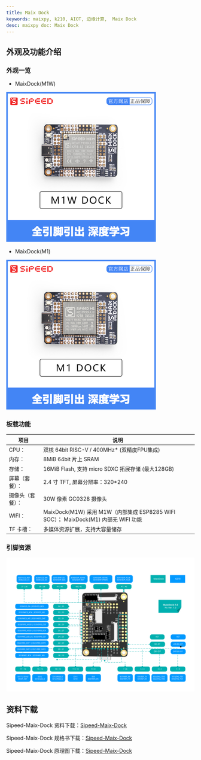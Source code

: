 ```yaml
---
title: Maix Dock
keywords: maixpy, k210, AIOT, 边缘计算,  Maix Dock
desc: maixpy doc: Maix Dock
---
```



## 外观及功能介绍

### 外观一览

- MaixDock(M1W)

![MaixDock(M1W)](../../assets/hardware/maix_dock/sipeed_maix_dock_m1w.jpg)

- MaixDock(M1)

![MaixDock(M1)](../../assets/hardware/maix_dock/sipeed_maix_dock_m1.jpg)

### 板载功能

| 项目             | 说明                                                                                |
| ---------------- | ----------------------------------------------------------------------------------- |
| CPU：            | 双核 64bit RISC-V / 400MHz* (双精度FPU集成)                                         |
| 内存：           | 8MiB 64bit 片上 SRAM                                                                |
| 存储：           | 16MiB Flash, 支持 micro SDXC 拓展存储 (最大128GB)                                   |
| 屏幕（套餐）：   | 2.4 寸 TFT, 屏幕分辨率：320\*240                                            |
| 摄像头（套餐）： | 30W 像素 GC0328 摄像头                                                              |
| WIFI：           | MaixDock(M1W) 采用 M1W（内部集成 ESP8285 WIFI SOC）； MaixDock(M1) 内部无 WIFI 功能 |
| TF 卡槽：        | 多媒体资源扩展，支持大容量储存                                                      |

### 引脚资源

![](../../assets/hardware/maix_dock/maixdock_pin_maps.svg)

## 资料下载

Sipeed-Maix-Dock 资料下载：[Sipeed-Maix-Dock](https://dl.sipeed.com/shareURL/MAIX/HDK/Sipeed-Maix-Dock)

Sipeed-Maix-Dock 规格书下载：[Sipeed-Maix-Dock](https://dl.sipeed.com/shareURL/MAIX/HDK/Sipeed-Maix-Dock/Specifications)

Sipeed-Maix-Dock 原理图下载：[Sipeed-Maix-Dock](https://dl.sipeed.com/fileList/MAIX/HDK/Sipeed-Maix-Dock/Maix-Dock_11.27/Maix-Dock_11.27-schematic.pdf)